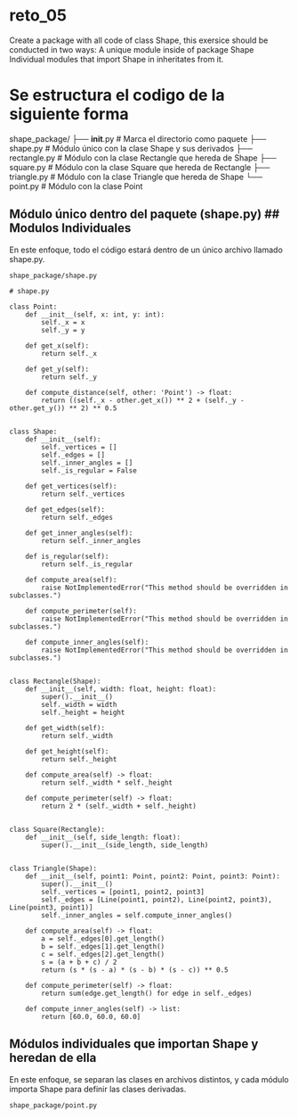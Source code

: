 # reto_05
Create a package with all code of class Shape, this exersice should be conducted in two ways:
A unique module inside of package Shape
Individual modules that import Shape in inheritates from it.
# Se estructura el codigo de la siguiente forma
shape_package/
├── __init__.py          # Marca el directorio como paquete
├── shape.py             # Módulo único con la clase Shape y sus derivados
├── rectangle.py         # Módulo con la clase Rectangle que hereda de Shape
├── square.py            # Módulo con la clase Square que hereda de Rectangle
├── triangle.py          # Módulo con la clase Triangle que hereda de Shape
└── point.py             # Módulo con la clase Point

## Módulo único dentro del paquete (shape.py) ## Modulos Individuales
En este enfoque, todo el código estará dentro de un único archivo llamado shape.py.
```
shape_package/shape.py
```
```
# shape.py

class Point:
    def __init__(self, x: int, y: int):
        self._x = x
        self._y = y

    def get_x(self):
        return self._x

    def get_y(self):
        return self._y

    def compute_distance(self, other: 'Point') -> float:
        return ((self._x - other.get_x()) ** 2 + (self._y - other.get_y()) ** 2) ** 0.5


class Shape:
    def __init__(self):
        self._vertices = []
        self._edges = []
        self._inner_angles = []
        self._is_regular = False

    def get_vertices(self):
        return self._vertices

    def get_edges(self):
        return self._edges

    def get_inner_angles(self):
        return self._inner_angles

    def is_regular(self):
        return self._is_regular

    def compute_area(self):
        raise NotImplementedError("This method should be overridden in subclasses.")

    def compute_perimeter(self):
        raise NotImplementedError("This method should be overridden in subclasses.")

    def compute_inner_angles(self):
        raise NotImplementedError("This method should be overridden in subclasses.")


class Rectangle(Shape):
    def __init__(self, width: float, height: float):
        super().__init__()
        self._width = width
        self._height = height

    def get_width(self):
        return self._width

    def get_height(self):
        return self._height

    def compute_area(self) -> float:
        return self._width * self._height

    def compute_perimeter(self) -> float:
        return 2 * (self._width + self._height)


class Square(Rectangle):
    def __init__(self, side_length: float):
        super().__init__(side_length, side_length)


class Triangle(Shape):
    def __init__(self, point1: Point, point2: Point, point3: Point):
        super().__init__()
        self._vertices = [point1, point2, point3]
        self._edges = [Line(point1, point2), Line(point2, point3), Line(point3, point1)]
        self._inner_angles = self.compute_inner_angles()

    def compute_area(self) -> float:
        a = self._edges[0].get_length()
        b = self._edges[1].get_length()
        c = self._edges[2].get_length()
        s = (a + b + c) / 2
        return (s * (s - a) * (s - b) * (s - c)) ** 0.5

    def compute_perimeter(self) -> float:
        return sum(edge.get_length() for edge in self._edges)

    def compute_inner_angles(self) -> list:
        return [60.0, 60.0, 60.0]
```
## Módulos individuales que importan Shape y heredan de ella
En este enfoque, se separan las clases en archivos distintos, y cada módulo importa Shape para definir las clases derivadas.
```
shape_package/point.py
```
